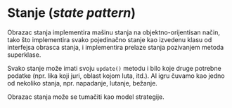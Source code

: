 # Stanje (*state pattern*)

Obrazac stanja implementira mašinu stanja na objektno-orijentisan način, tako što implementira svako pojedinačno stanje kao izvedenu klasu od interfejsa obrasca stanja, i implementira prelaze stanja pozivanjem metoda superklase.

Svako stanje može imati svoju `update()` metodu i bilo koje druge potrebne podatke (npr. lika koji juri, oblast kojom luta, itd.). AI igru čuvamo kao jedno od nekoliko stanja, npr. napadanje, lutanje, bežanje. 

Obrazac stanja može se tumačiti kao model strategije.